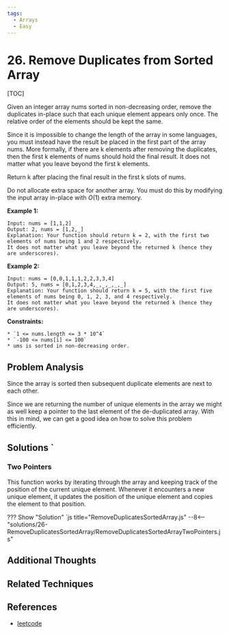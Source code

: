 ```yaml
---
tags:
  - Arrays
  - Easy
---
```


# 26. Remove Duplicates from Sorted Array

[TOC]

Given an integer array nums sorted in non-decreasing order, remove the duplicates in-place such that each unique element appears only once. The relative order of the elements should be kept the same.

Since it is impossible to change the length of the array in some languages, you must instead have the result be placed in the first part of the array nums. More formally, if there are k elements after removing the duplicates, then the first k elements of nums should hold the final result. It does not matter what you leave beyond the first k elements.

Return k after placing the final result in the first k slots of nums.

Do not allocate extra space for another array. You must do this by modifying the input array in-place with $O(1)$ extra memory.

**Example 1:**

```
Input: nums = [1,1,2]
Output: 2, nums = [1,2,_]
Explanation: Your function should return k = 2, with the first two elements of nums being 1 and 2 respectively.
It does not matter what you leave beyond the returned k (hence they are underscores).
```

**Example 2:**

```
Input: nums = [0,0,1,1,1,2,2,3,3,4]
Output: 5, nums = [0,1,2,3,4,_,_,_,_,_]
Explanation: Your function should return k = 5, with the first five elements of nums being 0, 1, 2, 3, and 4 respectively.
It does not matter what you leave beyond the returned k (hence they are underscores).
```

**Constraints:**

```
* `1 <= nums.length <= 3 * 10^4`
* `-100 <= nums[i] <= 100`
* ums is sorted in non-decreasing order.
```

## Problem Analysis

Since the array is sorted then subsequent duplicate elements are next to each other.

Since we are returning the number of unique elements in the array we might as well keep a pointer to the last element of the de-duplicated array. With this in mind, we can get a good idea on how to solve this problem efficiently.

## Solutions `

### Two Pointers

This function works by iterating through the array and keeping track of the position of the current unique element. Whenever it encounters a new unique element, it updates the position of the unique element and copies the element to that position.

??? Show "Solution"
`js title="RemoveDuplicatesSortedArray.js"
--8<-- "solutions/26-RemoveDuplicatesSortedArray/RemoveDuplicatesSortedArrayTwoPointers.js"

## Additional Thoughts

## Related Techniques

## References

- [leetcode](https://leetcode.com/problems/remove-duplicates-from-sorted-array/description/)
